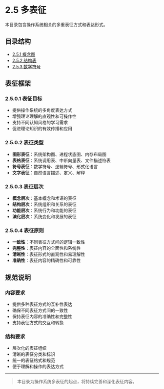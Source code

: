 # 2.5 多表征

本目录包含操作系统相关的多重表征方式和表达形式。

## 目录结构

- [2.5.1 概念图](2.5.1%20概念图.md)
- [2.5.2 结构表](2.5.2%20结构表.md)
- [2.5.3 数学符号](2.5.3%20数学符号.md)

## 表征框架

### 2.5.0.1 表征目标

- 提供操作系统的多角度表达方式
- 增强理论理解的直观性和可操作性
- 支持不同认知风格的学习需求
- 促进理论知识的有效传播和应用

### 2.5.0.2 表征类型

- **图形表征**：系统架构图、进程状态图、内存布局图
- **表格表征**：系统调用表、中断向量表、文件描述符表
- **符号表征**：数学符号、逻辑符号、形式化语言
- **文字表征**：自然语言描述、定义、解释

### 2.5.0.3 表征层次

- **概念层次**：基本概念和术语的表征
- **结构层次**：系统组织和关系的表征
- **功能层次**：系统行为和功能的表征
- **演化层次**：系统变化和发展的表征

### 2.5.0.4 表征原则

- **一致性**：不同表征方式间的逻辑一致性
- **完整性**：表征内容的全面性和系统性
- **清晰性**：表征形式的直观性和易理解性
- **准确性**：表征内容的精确性和可靠性

## 规范说明

### 内容要求

- 提供多种表征方式的互补性表达
- 确保不同表征方式间的一致性
- 保持表征内容的准确性和完整性
- 支持表征方式的交互和转换

### 结构要求

- 层次化的表征组织
- 清晰的表征分类和标识
- 统一的表征格式和规范
- 便于理解和操作的表达方式

---
> 本目录为操作系统多表征的起点，将持续完善和深化表征内容。
